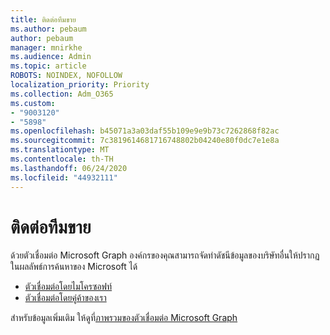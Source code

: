 ```yaml
---
title: ติดต่อทีมขาย
ms.author: pebaum
author: pebaum
manager: mnirkhe
ms.audience: Admin
ms.topic: article
ROBOTS: NOINDEX, NOFOLLOW
localization_priority: Priority
ms.collection: Adm_O365
ms.custom:
- "9003120"
- "5898"
ms.openlocfilehash: b45071a3a03daf55b109e9e9b73c7262868f82ac
ms.sourcegitcommit: 7c3819614681716748802b04240e80f0dc7e1e8a
ms.translationtype: MT
ms.contentlocale: th-TH
ms.lasthandoff: 06/24/2020
ms.locfileid: "44932111"
---
```

# <a name="contact-the-sales-team"></a>ติดต่อทีมขาย

ด้วยตัวเชื่อมต่อ Microsoft Graph องค์กรของคุณสามารถจัดทําดัชนีข้อมูลของบริษัทอื่นให้ปรากฏในผลลัพธ์การค้นหาของ Microsoft ได้

- [ตัวเชื่อมต่อโดยไมโครซอฟท์](https://docs.microsoft.com/microsoftsearch/connectors-gallery#Microsoft)
- [ตัวเชื่อมต่อโดยคู่ค้าของเรา](https://docs.microsoft.com/microsoftsearch/connectors-gallery#Partners)

สําหรับข้อมูลเพิ่มเติม ให้ดูที่[ภาพรวมของตัวเชื่อมต่อ Microsoft Graph](https://docs.microsoft.com/microsoftsearch/connectors-overview)
